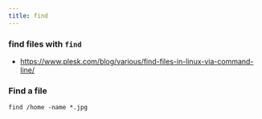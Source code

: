 ```yaml
---
title: find
---
```


### find files with `find`

- https://www.plesk.com/blog/various/find-files-in-linux-via-command-line/

### Find a file

```
find /home -name *.jpg
```

